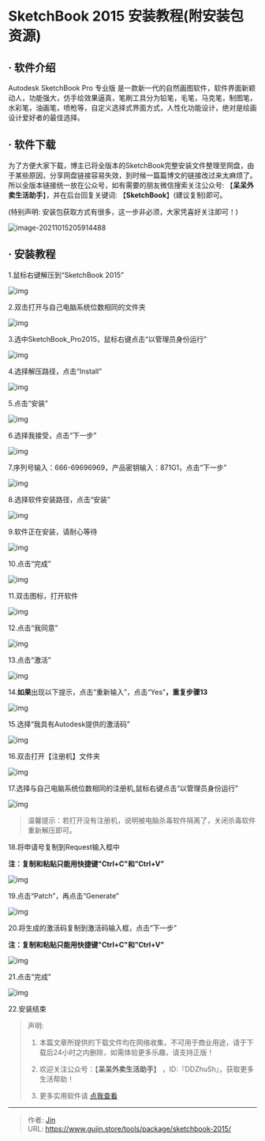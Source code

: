 # SketchBook 2015 安装教程(附安装包资源)


## · 软件介绍
Autodesk SketchBook Pro 专业版 是一款新一代的自然画图软件，软件界面新颖动人，功能强大，仿手绘效果逼真，笔刷工具分为铅笔，毛笔，马克笔，制图笔，水彩笔，油画笔，喷枪等，自定义选择式界面方式，人性化功能设计，绝对是绘画设计爱好者的最佳选择。


## · 软件下载
为了方便大家下载，博主已将全版本的SketchBook完整安装文件整理至网盘，由于某些原因，分享网盘链接容易失效，到时候一篇篇博文的链接改过来太麻烦了。所以全版本链接统一放在公众号，如有需要的朋友微信搜索关注公众号: 【**呆呆外卖生活助手**】，并在后台回复关键词: 【**SketchBook**】(建议复制)即可。

(特别声明: 安装包获取方式有很多，这一步非必须，大家凭喜好关注即可！)

![image-20211015205914488](https://img.gujin.store/img/image-20211015205914488.png)

## · 安装教程

1.鼠标右键解压到“SketchBook 2015”

![img](https://img.gujin.store/img/v2-559f60a1069866a271fa9a55455ed7f9_720w.png)

2.双击打开与自己电脑系统位数相同的文件夹

![img](https://img.gujin.store/img/v2-cbef89e2611fd4fe756e1d8b45d829e7_720w.png)



3.选中SketchBook_Pro2015，鼠标右键点击“以管理员身份运行”

![img](https://img.gujin.store/img/v2-f21631ea355319d7e41c079744a13146_720w.png)

4.选择解压路径，点击“Install”

![img](https://img.gujin.store/img/v2-a5f1737fcc3f2665c2065daddfb3aec5_720w.png)

5.点击“安装”

![img](https://img.gujin.store/img/v2-ecaa4b690daf914cadd2fd67cc6d5d8a_720w.png)

6.选择我接受，点击“下一步”

![img](https://img.gujin.store/img/v2-8f982d4c91391bea2408e014478d068d_720w.png)

7.序列号输入：666-69696969，产品密钥输入：871G1，点击“下一步”

![img](https://img.gujin.store/img/v2-7fa6c33a3b08276f10b18f2efa5e3895_720w.png)

8.选择软件安装路径，点击“安装”

![img](https://img.gujin.store/img/v2-74063b73ddc8b737f3f41247a23ba1ea_720w.png)

9.软件正在安装，请耐心等待

![img](https://img.gujin.store/img/v2-753f381dfca9f20c69f81bcd02cfe741_720w.png)

10.点击“完成”

![img](https://img.gujin.store/img/v2-49420fdeabc9a7cc27edbfe8a93bb7d6_720w.png)

11.双击图标，打开软件

![img](https://img.gujin.store/img/v2-0f37f3f56737ac8cf3537d0e3beec72d_720w.png)

12.点击“我同意”

![img](https://img.gujin.store/img/v2-5cbbc0ffa91c744b18e05c3371eb8503_720w.png)

13.点击“激活”

![img](https://img.gujin.store/img/v2-ce2b718ba9106f613811da61669c6e64_720w.png)

14.**如果**出现以下提示，点击“重新输入”，点击“Yes”**，重复步骤13**

![img](https://img.gujin.store/img/v2-2e914fb8b685b0ceec6afcd764f236d4_720w.png)

15.选择“我具有Autodesk提供的激活码”

![img](https://img.gujin.store/img/v2-9908cdc82f06d545512dcfc7c2994d8f_720w.png)

16.双击打开【注册机】文件夹

![img](https://img.gujin.store/img/v2-5e9692a8f795b5f8728eeb142742e7db_720w.png)

17.选择与自己电脑系统位数相同的注册机,鼠标右键点击“以管理员身份运行”

![img](https://img.gujin.store/img/v2-79f49d1d93a9a84e8cc44a7792eaad77_720w.png)

> 温馨提示：若打开没有注册机，说明被电脑杀毒软件隔离了，关闭杀毒软件重新解压即可。

18.将申请号复制到Request输入框中

**注：复制和粘贴只能用快捷键"Ctrl+C"和”Ctrl+V”**

![img](https://img.gujin.store/img/v2-ba1af14f6e9a4b66f1dd978d57848082_720w.png)

19.点击“Patch”，再点击“Generate”

![img](https://img.gujin.store/img/v2-814f32acf03cbb5177d7f91d230a6353_720w.png)

20.将生成的激活码复制到激活码输入框，点击“下一步”

**注：复制和粘贴只能用快捷键"Ctrl+C"和”Ctrl+V”**

![img](https://img.gujin.store/img/v2-c4230aa705568c2e9e3627acc0e6fe40_720w.png)

21.点击“完成”

![img](https://img.gujin.store/img/v2-f39d8c9ebaefdb5301170f95d5e1d0cd_720w.png)

22.安装结束


> 声明: 
>
> 1. 本篇文章所提供的下载文件均在网络收集，不可用于商业用途，请于下载后24小时之内删除，如需体验更多乐趣，请支持正版！
>
> 2. 欢迎关注公众号：【**呆呆外卖生活助手**】 ，ID:『DDZhuSh』，获取更多生活帮助！
>
> 3. 更多实用软件请  [点我查看](/tools)

---

> 作者: [Jin](https://img.gujin.store/img/favicon.ico)  
> URL: https://www.gujin.store/tools/package/sketchbook-2015/  

